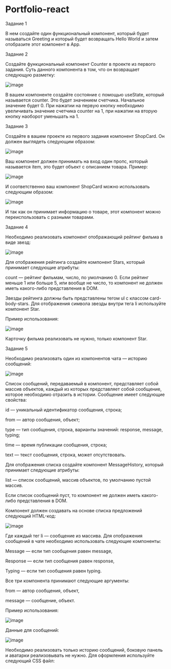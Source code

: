 # Portfolio-react

Задание 1

В нем создайте один функциональный компонент, который будет называться Greeting и который будет возвращать Hello World и затем отобразите этот компонент в App.

Задание 2

Создайте функциональный компонент Counter в проекте из первого задания. Суть данного компонента в том, что он возвращает следующую разметку:

![image](https://github.com/ElenaLogacheva/Portfolio-react/assets/113618504/0bee4f26-8e32-4cbe-a6f4-46c0fe872dd7)

В вашем компоненте создайте состояние с помощью useState, который называется counter. Это будет значением счетчика. Начальное значение будет 0. При нажатии на первую кнопку необходимо увеличивать значение счетчика counter на 1, при нажатии на вторую кнопку наоборот уменьшать на 1.

Задание 3

Создайте в вашем проекте из первого задания компонент ShopCard. Он должен выглядеть следующим образом:

![image](https://github.com/ElenaLogacheva/Portfolio-react/assets/113618504/fc8942fa-d51b-41bf-ac85-646712bae137)

Ваш компонент должен принимать на вход один пропс, который называется item, это будет объект с описанием товара. Пример:

![image](https://github.com/ElenaLogacheva/Portfolio-react/assets/113618504/b362224f-fb0b-4c71-837e-e48b6f61a9e9)

И соответственно ваш компонент ShopCard можно использовать следующим образом:

![image](https://github.com/ElenaLogacheva/Portfolio-react/assets/113618504/5e457a25-a757-4d53-94fa-2ea1fed722bf)

И так как он принимает информацию о товаре, этот компонент можно переиспользовать с разными товарами.

Задание 4

Необходимо реализовать компонент отображающий рейтинг фильма в виде звезд:

![image](https://github.com/ElenaLogacheva/Portfolio-react/assets/113618504/4782849b-57e8-49e7-8bf1-03ec7edde50c)

Для отображения рейтинга создайте компонент Stars, который принимает следующие атрибуты:

count — рейтинг фильмам, число, по умолчанию 0. Если рейтинг меньше 1 или больше 5, или вообще не число, то компонент не должен иметь какого-либо представления в DOM.

Звезды рейтинга должны быть представлены тегом ul с классом card-body-stars. Для отображения символа звезды внутри тега li используйте компонент Star.

Пример использования:

![image](https://github.com/ElenaLogacheva/Portfolio-react/assets/113618504/58a61975-d33f-4d83-bc3b-1e846bba9a31)

Карточку фильма реализовать не нужно, только компонент Star.

Задание 5

Необходимо реализовать один из компонентов чата — историю сообщений:

![image](https://github.com/ElenaLogacheva/Portfolio-react/assets/113618504/7088d65f-256b-4504-8cbc-fb6c904c9a34)

Список сообщений, передаваемый в компонент, представляет собой массив объектов, каждый из которых
представляет собой сообщение, которое необходимо отразить в истории. Сообщение имеет следующие свойства:

id — уникальный идентификатор сообщения, строка;

from — автор сообщения, объект;

type — тип сообщения, строка, варианты значений: response, message, typing;

time — время публикации сообщения, строка;

text — текст сообщения, строка, может отсутствовать.

Для отображения списка создайте компонент MessageHistory, который принимает следующие атрибуты:

list — список сообщений, массив объектов, по умолчанию пустой массив.

Если список сообщений пуст, то компонент не должен иметь какого-либо представления в DOM.

Компонент должен создавать на основе списка предложений следующий HTML-код:

![image](https://github.com/ElenaLogacheva/Portfolio-react/assets/113618504/f70682bd-cb78-493b-b1c8-f931ac1beaf5)

Где каждый тег li — сообщение из массива. Для отображения сообщений в чате необходимо использовать следующие компоненты:

Message — если тип сообщения равен message,

Response — если тип сообщения равен response,

Typing — если тип сообщения равен typing.

Все три компонента принимают следующие аргументы:

from — автор сообщения, объект,

message — сообщение, объект.

Пример использования:

![image](https://github.com/ElenaLogacheva/Portfolio-react/assets/113618504/0140b7db-e452-43a9-92ea-03198b73dda8)

Данные для сообщений:

![image](https://github.com/ElenaLogacheva/Portfolio-react/assets/113618504/1dd12099-4756-4413-a218-a39e4445b444)

Необходимо реализовать только историю сообщений, боковую панель и аватарки реализовывать не нужно. Для оформления используйте следующий CSS файл:










